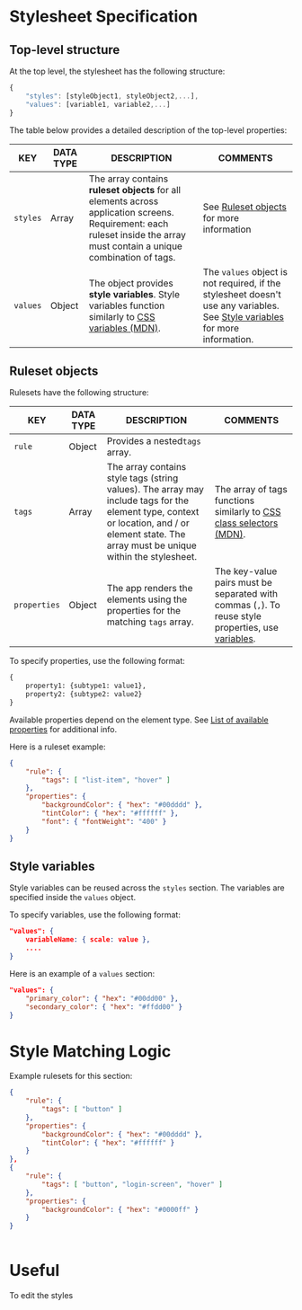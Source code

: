 # Stylesheet Specification  

## Top-level structure

At the top level, the stylesheet has the following structure:  

```javascript
{
    "styles": [styleObject1, styleObject2,...],
    "values": [variable1, variable2,...]
}
```

The table below provides a detailed description of the top-level properties: 

KEY  |  DATA TYPE | DESCRIPTION | COMMENTS    
---|---|---|---
`styles` | Array | The array contains **ruleset objects** for all elements across application screens. Requirement: each ruleset inside the array must contain a unique combination of tags.  | See [Ruleset objects](#ruleset-objects) for more information
`values` | Object | The object provides **style variables**. Style variables function similarly to [CSS variables (MDN)](https://developer.mozilla.org/en-US/docs/Web/CSS/Using_CSS_custom_properties). | The `values` object is not required, if the stylesheet doesn't use any variables. See [Style variables](#style-variables) for more information. 

## Ruleset objects

Rulesets have the following structure: 

KEY  |  DATA TYPE | DESCRIPTION | COMMENTS    
---|---|---|---
`rule` | Object | Provides a nested`tags` array.   | 
`tags` | Array | The array contains style tags (string values). The array may include tags for the element type, context or location, and / or element state. The array must be unique within the stylesheet. | The array of tags functions similarly to [CSS class selectors (MDN)](https://developer.mozilla.org/en-US/docs/Web/CSS/Class_selectors).  
`properties` | Object | The app renders the elements using the properties for the matching `tags` array. | The key-value pairs must be separated with commas (`,`). To reuse style properties, use [variables](#style-variables).  

To specify properties, use the following format:
```python
{
    property1: {subtype1: value1},
    property2: {subtype2: value2}
}
```

Available properties depend on the element type. See [List of available properties]() for additional info. 

Here is a ruleset example:

```json
{
    "rule": {
        "tags": [ "list-item", "hover" ]
    },
    "properties": {
        "backgroundColor": { "hex": "#00dddd" },
        "tintColor": { "hex": "#ffffff" },
        "font": { "fontWeight": "400" }
    }
}
```

## Style variables 

Style variables can be reused across the `styles` section. The variables are specified inside the `values` object. 

To specify variables, use the following format: 
```json
"values": {
    variableName: { scale: value },
    ....
}
```


Here is an example of a `values` section: 

```json
"values": {
    "primary_color": { "hex": "#00dd00" },
    "secondary_color": { "hex": "#ffdd00" }
}
```



# Style Matching Logic  

Example rulesets for this section:

```json
{
    "rule": {
        "tags": [ "button" ]
    },
    "properties": {
        "backgroundColor": { "hex": "#00dddd" },
        "tintColor": { "hex": "#ffffff" }
    }
},
{
    "rule": {
        "tags": [ "button", "login-screen", "hover" ]
    },
    "properties": {
        "backgroundColor": { "hex": "#0000ff" }
    }
}
    
``` 











# Useful

To edit the styles